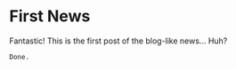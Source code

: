 [<Back to News>](https://funlw65.github.io/news.html) [<Back to Home>](https://funlw65.github.io/)

# First News

Fantastic! This is the first post of the blog-like news... Huh?

```markdown
Done.
```
[<Back to News>](https://funlw65.github.io/news.html) [<Back to Home>](https://funlw65.github.io/)
